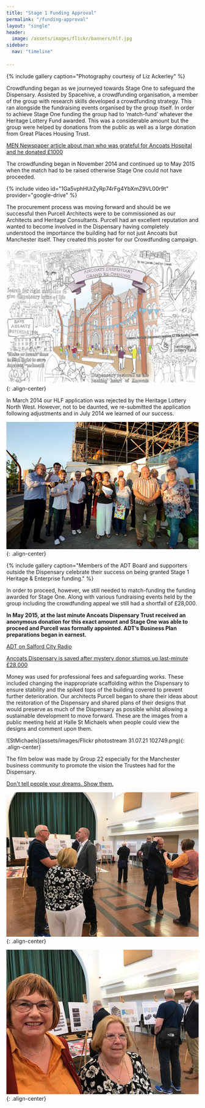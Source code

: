 ```yaml
---
title: "Stage 1 Funding Approval"
permalink: "/funding-approval"
layout: "single"
header:
  image: /assets/images/flickr/banners/hlf.jpg
sidebar:
  nav: "timeline"

---
```


{% include gallery caption="Photography courtesy of Liz Ackerley" %}

Crowdfunding began as we journeyed towards Stage One to safeguard the Dispensary.  Assisted by Spacehive, a crowdfunding organisation, a member of the group with research skills developed a crowdfunding strategy.  This ran alongside the fundraising events organised by the group itself.  In order to achieve Stage One funding the group had to ‘match-fund’ whatever the Heritage Lottery Fund awarded.  This was a considerable amount but the group were helped by donations from the public as well as a large donation from Great Places Housing Trust.  

[MEN Newspaper article about man who was grateful for Ancoats Hospital and he donated £1000](https://www.manchestereveningnews.co.uk/news/greater-manchester-news/architect-who-born-ancoats-dispensary-8412492)

The crowdfunding began in November 2014 and continued up to May 2015 when the match had to be raised otherwise Stage One could not have proceeded.  

{% include video id="1Ga5vphHUrZyRp74rFg4YbXmZ9VL00r9t" provider="google-drive" %}

The procurement process was moving forward and should be we successful then Purcell Architects were to be commissioned as our Architects and Heritage Consultants.  Purcell had an excellent reputation and wanted to become involved in the Dispensary having completely understood the importance the building had for not just Ancoats but Manchester itself. They created this poster for our Crowdfunding campaign.

![re-opening](assets/images/flickr/other-sample-pages/funding.jpg){: .align-center}

In March 2014 our HLF application was rejected by the Heritage Lottery North West.  However, not to be daunted, we re-submitted the application following adjustments and in July 2014 we learned of our success. 

![celebration](assets/images/celebration-opt.jpg){: .align-center}

{% include gallery caption="Members of the ADT Board and supporters outside the Dispensary celebrate their success on being granted Stage 1 Heritage & Enterprise funding." %}

In order to proceed, however, we still needed to match-funding the funding awarded for Stage One.  Along with various fundraising events held by the group including the crowdfunding appeal we still had a shortfall of £28,000.  

**In May 2015, at the last minute Ancoats Dispensary Trust received an anonymous donation for this exact amount and Stage One was able to proceed and Purcell was formally appointed.  ADT’s Business Plan preparations began in earnest.**

[ADT on Salford City Radio](https://fb.watch/34k8syiKfz/)

[Ancoats Dispensary is saved after mystery donor stumps up last-minute £28,000](https://www.manchestereveningnews.co.uk/news/greater-manchester-news/ancoats-dispensary-saved---after-8929104)

Money was used for professional fees and safeguarding works. These included changing the inappropriate scaffolding within the Dispensary to ensure stability and the spiked tops of the building covered to prevent further deterioration.  Our architects Purcell began to share their ideas about the restoration of the Dispensary and shared plans of their designs that would preserve as much of the Dispensary as possible whilst allowing a sustainable development to move forward.  These are the images from a public meeting held at Halle St Michaels when people could view the designs and comment upon them.

![StMichaels](assets/images/Flickr photostream 31.07.21 102749.png){: .align-center}

The film below was made by Group 22 especially for the Manchester business community to promote the vision the Trustees had for the Dispensary.

[Don't tell people your dreams. Show them.](https://fb.watch/34k735_fYy/)

![hlf](assets/images/flickr/hlf/12.jpg){: .align-center}

![hlf](assets/images/flickr/hlf/13.jpg){: .align-center}
